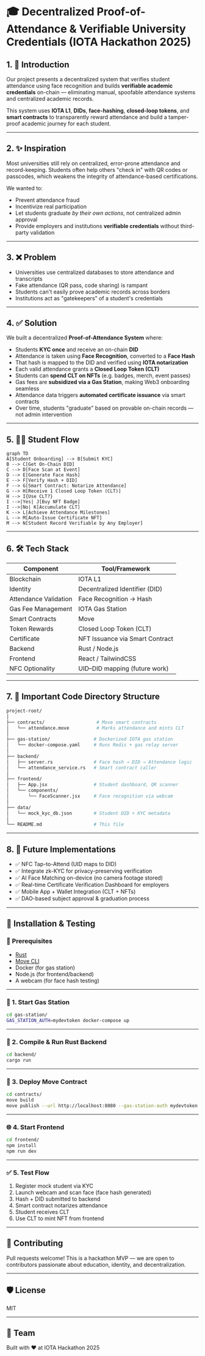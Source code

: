 # 🎓 Decentralized Proof-of-Attendance & Verifiable University Credentials (IOTA Hackathon 2025)

## 1. 🧠 Introduction
Our project presents a decentralized system that verifies student attendance using face recognition and builds **verifiable academic credentials** on-chain — eliminating manual, spoofable attendance systems and centralized academic records.

This system uses **IOTA L1**, **DIDs**, **face-hashing**, **closed-loop tokens**, and **smart contracts** to transparently reward attendance and build a tamper-proof academic journey for each student.

---

## 2. ✨ Inspiration
Most universities still rely on centralized, error-prone attendance and record-keeping. Students often help others "check in" with QR codes or passcodes, which weakens the integrity of attendance-based certifications.

We wanted to:
- Prevent attendance fraud
- Incentivize real participation
- Let students graduate *by their own actions*, not centralized admin approval
- Provide employers and institutions **verifiable credentials** without third-party validation

---

## 3. ❌ Problem
- Universities use centralized databases to store attendance and transcripts
- Fake attendance (QR pass, code sharing) is rampant
- Students can't easily prove academic records across borders
- Institutions act as "gatekeepers" of a student's credentials

---

## 4. ✅ Solution
We built a decentralized **Proof-of-Attendance System** where:
- Students **KYC once** and receive an on-chain **DID**
- Attendance is taken using **Face Recognition**, converted to a **Face Hash**
- That hash is mapped to the DID and verified using **IOTA notarization**
- Each valid attendance grants a **Closed Loop Token (CLT)**
- Students can **spend CLT on NFTs** (e.g. badges, merch, event passes)
- Gas fees are **subsidized via a Gas Station**, making Web3 onboarding seamless
- Attendance data triggers **automated certificate issuance** via smart contracts
- Over time, students "graduate" based on provable on-chain records — not admin intervention

---

## 5. 👨‍🎓 Student Flow

```mermaid
graph TD
A[Student Onboarding] --> B[Submit KYC]
B --> C[Get On-Chain DID]
C --> D[Face Scan at Event]
D --> E[Generate Face Hash]
E --> F[Verify Hash + DID]
F --> G[Smart Contract: Notarize Attendance]
G --> H[Receive 1 Closed Loop Token (CLT)]
H --> I{Use CLT?}
I -->|Yes| J[Buy NFT Badge]
I -->|No| K[Accumulate CLT]
K --> L[Achieve Attendance Milestones]
L --> M[Auto-Issue Certificate NFT]
M --> N[Student Record Verifiable by Any Employer]
```

---

## 6. 🛠️ Tech Stack

| Component             | Tool/Framework                  |
| --------------------- | ------------------------------- |
| Blockchain            | IOTA L1                         |
| Identity              | Decentralized Identifier (DID)  |
| Attendance Validation | Face Recognition → Hash         |
| Gas Fee Management    | IOTA Gas Station                |
| Smart Contracts       | Move                            |
| Token Rewards         | Closed Loop Token (CLT)         |
| Certificate           | NFT Issuance via Smart Contract |
| Backend               | Rust / Node.js                  |
| Frontend              | React / TailwindCSS             |
| NFC Optionality       | UID–DID mapping (future work)   |

---

## 7. 📁 Important Code Directory Structure

```bash
project-root/
│
├── contracts/                   # Move smart contracts
│   └── attendance.move          # Marks attendance and mints CLT
│
├── gas-station/                # Dockerized IOTA gas station
│   └── docker-compose.yaml     # Runs Redis + gas relay server
│
├── backend/
│   ├── server.rs               # Face hash → DID → Attendance logic
│   └── attendance_service.rs   # Smart contract caller
│
├── frontend/
│   ├── App.jsx                 # Student dashboard, QR scanner
│   └── components/
│       └── FaceScanner.jsx     # Face recognition via webcam
│
├── data/
│   └── mock_kyc_db.json        # Student DID + KYC metadata
│
└── README.md                   # This file
```

---

## 8. 🚀 Future Implementations

* ✅ NFC Tap-to-Attend (UID maps to DID)
* ✅ Integrate zk-KYC for privacy-preserving verification
* ✅ AI Face Matching on-device (no camera footage stored)
* ✅ Real-time Certificate Verification Dashboard for employers
* ✅ Mobile App + Wallet Integration (CLT + NFTs)
* ✅ DAO-based subject approval & graduation process

---

## 🧪 Installation & Testing

### 🔧 Prerequisites

* [Rust](https://www.rust-lang.org/)
* [Move CLI](https://github.com/move-language/move)
* Docker (for gas station)
* Node.js (for frontend/backend)
* A webcam (for face hash testing)

---

### 🐳 1. Start Gas Station

```bash
cd gas-station/
GAS_STATION_AUTH=mydevtoken docker-compose up
```

---

### 🦀 2. Compile & Run Rust Backend

```bash
cd backend/
cargo run
```

---

### 🧠 3. Deploy Move Contract

```bash
cd contracts/
move build
move publish --url http://localhost:8080 --gas-station-auth mydevtoken
```

---

### 🌐 4. Start Frontend

```bash
cd frontend/
npm install
npm run dev
```

---

### ✅ 5. Test Flow

1. Register mock student via KYC
2. Launch webcam and scan face (face hash generated)
3. Hash + DID submitted to backend
4. Smart contract notarizes attendance
5. Student receives CLT
6. Use CLT to mint NFT from frontend

---

## 🏁 Contributing

Pull requests welcome! This is a hackathon MVP — we are open to contributors passionate about education, identity, and decentralization.

---

## 🛡 License

MIT

---

## 🙌 Team

Built with ❤️ at IOTA Hackathon 2025
